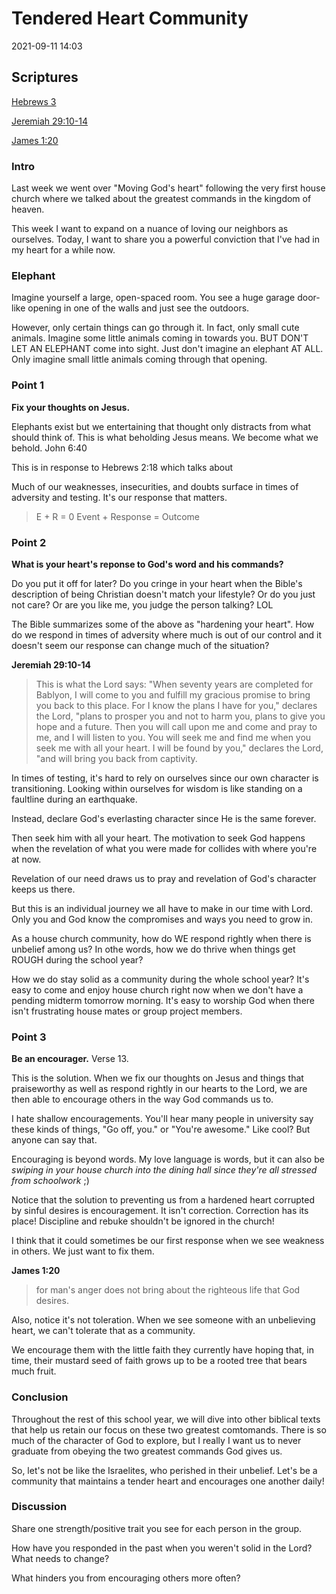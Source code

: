 # Tendered Heart Community
2021-09-11 14:03

## Scriptures
[Hebrews 3](Hebrews3)

[Jeremiah 29:10-14](Jeremiah29)

[James 1:20](James1#v.20)


### Intro
Last week we went over "Moving God's heart" following the very first house church where we talked about the greatest commands in the kingdom of heaven.

This week I want to expand on a nuance of loving our neighbors as ourselves. Today, I want to share you a powerful conviction that I've had in my heart for a while now. 

### Elephant
Imagine yourself a large, open-spaced room. You see a huge garage door-like opening in one of the walls and just see the outdoors.

However, only certain things can go through it. In fact, only small cute animals. Imagine some little animals coming in towards you. BUT DON'T LET AN ELEPHANT come into sight. Just don't imagine an elephant AT ALL. Only imagine small little animals coming through that opening.

### Point 1
**Fix your thoughts on Jesus.**

Elephants exist but we entertaining that thought only distracts from what should think of. This is what beholding Jesus means. We become what we behold. John 6:40

This is in response to Hebrews 2:18 which talks about 

Much of our weaknesses, insecurities, and doubts surface in times of adversity and testing. It's our response that matters.

>E + R = 0
>Event + Response = Outcome

### Point 2
**What is your heart's reponse to God's word and his commands?**

Do you put it off for later? Do you cringe in your heart when the Bible's description of being Christian doesn't match your lifestyle? Or do you just not care? Or are you like me, you judge the person talking? LOL

The Bible summarizes some of the above as "hardening your heart". How do we respond in times of adversity where much is out of our control and it doesn't seem our response can change much of the situation?

**Jeremiah 29:10-14**
>This is what the Lord says: "When seventy years are completed for Bablyon, I will come to you and fulfill my gracious promise to bring you back to this place. For I know the plans I have for you," declares the Lord, "plans to prosper you and not to harm you, plans to give you hope and a future. Then you will call upon me and come and pray to me, and I will listen to you. You will seek me and find me when you seek me with all your heart. I will be found by you," declares the Lord, "and will bring you back from captivity.

In times of testing, it's hard to rely on ourselves since our own character is transitioning. Looking within ourselves for wisdom is like standing on a faultline during an earthquake.

Instead, declare God's everlasting character since He is the same forever.

Then seek him with all your heart. The motivation to seek God happens when the revelation of what you were made for collides with where you're at now.

Revelation of our need draws us to pray and revelation of God's character keeps us there.

But this is an individual journey we all have to make in our time with Lord. Only you and God know the compromises and ways you need to grow in.

As a house church community, how do WE respond rightly when there is unbelief among us? In othe words, how we do thrive when things get ROUGH during the school year?

How we do stay solid as a community during the whole school year? It's easy to come and enjoy house church right now when we don't have a pending midterm tomorrow morning. It's easy to worship God when there isn't frustrating house mates or group project members.

### Point 3
**Be an encourager.** Verse 13.

This is the solution. When we fix our thoughts on Jesus and things that praiseworthy as well as respond rightly in our hearts to the Lord, we are then able to encourage others in the way God commands us to.

I hate shallow encouragements. You'll hear many people in university say these kinds of things, "Go off, you." or "You're awesome." Like cool? But anyone can say that.

Encouraging is beyond words. My love language is words, but it can also be *swiping in your house church into the dining hall since they're all stressed from schoolwork* ;)

Notice that the solution to preventing us from a hardened heart corrupted by sinful desires is encouragement. It isn't correction. Correction has its place! Discipline and rebuke shouldn't be ignored in the church!

I think that it could sometimes be our first response when we see weakness in others. We just want to fix them. 

**James 1:20**
>for man's anger does not bring about the righteous life that God desires.

Also, notice it's not toleration. When we see someone with an unbelieving heart, we can't tolerate that as a community.

We encourage them with the little faith they currently have hoping that, in time, their mustard seed of faith grows up to be a rooted tree that bears much fruit.

### Conclusion
Throughout the rest of this school year, we will dive into other biblical texts that help us retain our focus on these two greatest comtomands. There is so much of the character of God to explore, but I really I want us to never graduate from obeying the two greatest commands God gives us.

So, let's not be like the Israelites, who perished in their unbelief. Let's be a community that maintains a tender heart and encourages one another daily!

### Discussion

Share one strength/positive trait you see for each person in the group.

How have you responded in the past when you weren't solid in the Lord? What needs to change?

What hinders you from encouraging others more often?